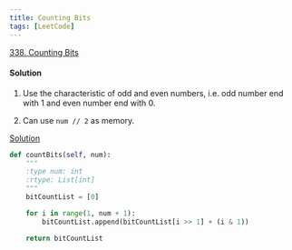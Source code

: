 ```yaml
---
title: Counting Bits
tags: [LeetCode]
---
```


[338. Counting Bits](https://leetcode.com/problems/counting-bits/)
#### Solution 
1. Use the characteristic of odd and even numbers, i.e. odd number end with 1 and even number end with 0.

1. Can use `num // 2` as memory.

[Solution](https://leetcode.com/problems/counting-bits/discuss/700961/Python3-DP-solution-by-utilizing-power-of-bitwise-operations)
```python
def countBits(self, num):
    """
    :type num: int
    :rtype: List[int]
    """
    bitCountList = [0]

    for i in range(1, num + 1):
        bitCountList.append(bitCountList[i >> 1] + (i & 1))

    return bitCountList
```